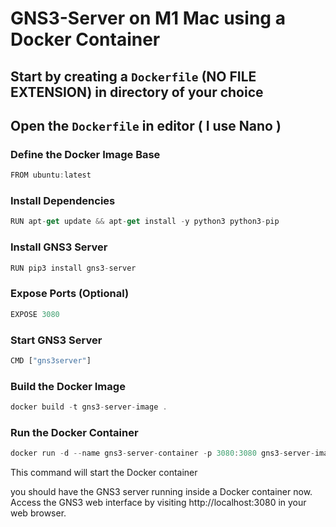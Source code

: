 # GNS3-Server on M1 Mac using a Docker Container

## Start by creating a `Dockerfile` (NO FILE EXTENSION) in directory of your choice 

## Open the `Dockerfile` in editor ( I use Nano ) 


### Define the Docker Image Base 
```js
FROM ubuntu:latest
```

### Install Dependencies
```js
RUN apt-get update && apt-get install -y python3 python3-pip
```

### Install GNS3 Server
```js
RUN pip3 install gns3-server
```

### Expose Ports (Optional)
```js
EXPOSE 3080
```

### Start GNS3 Server
```js
CMD ["gns3server"]
```

### Build the Docker Image
```js
docker build -t gns3-server-image .
```

### Run the Docker Container
```js
docker run -d --name gns3-server-container -p 3080:3080 gns3-server-image
```
This command will start the Docker container

you should have the GNS3 server running inside a Docker container now. 
Access the GNS3 web interface by visiting http://localhost:3080 in your web browser.